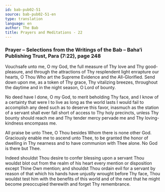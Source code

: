 ```yaml
---
id: bab-pub02-51
source: bab-pub02-51-en
type: translation
language: en
author: The Bab
title: Prayers and Meditations - 22
---
```

### Prayer – Selections from the Writings of the Bab – Baha’i Publishing Trust, Para (7:22), page 248

Vouchsafe unto me, O my God, the full measure of Thy love and Thy good-pleasure, and through the attractions of Thy resplendent light enrapture our hearts, O Thou Who art the Supreme Evidence and the All-Glorified. Send down upon me, as a token of Thy grace, Thy vitalizing breezes, throughout the daytime and in the night season, O Lord of bounty.

No deed have I done, O my God, to merit beholding Thy face, and I know of a certainty that were I to live as long as the world lasts I would fail to accomplish any deed such as to deserve this favor, inasmuch as the station of a servant shall ever fall short of access to Thy holy precincts, unless Thy bounty should reach me and Thy tender mercy pervade me and Thy loving-kindness encompass me.

All praise be unto Thee, O Thou besides Whom there is none other God. Graciously enable me to ascend unto Thee, to be granted the honor of dwelling in Thy nearness and to have communion with Thee alone. No God is there but Thee.

Indeed shouldst Thou desire to confer blessing upon a servant Thou wouldst blot out from the realm of his heart every mention or disposition except Thine Own mention; and shouldst Thou ordain evil for a servant by reason of that which his hands have unjustly wrought before Thy face, Thou wouldst test him with the benefits of this world and of the next that he might become preoccupied therewith and forget Thy remembrance.